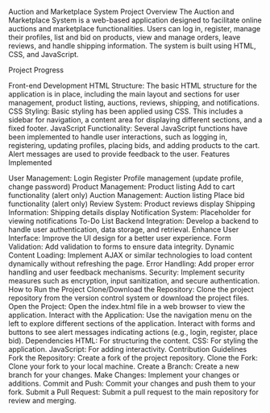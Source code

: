 Auction and Marketplace System
Project Overview
The Auction and Marketplace System is a web-based application designed to facilitate online auctions and marketplace functionalities. Users can log in, register, manage their profiles, list and bid on products, view and manage orders, leave reviews, and handle shipping information. The system is built using HTML, CSS, and JavaScript.

Project Progress

Front-end Development
HTML Structure: The basic HTML structure for the application is in place, including the main layout and sections for user management, product listing, auctions, reviews, shipping, and notifications.
CSS Styling: Basic styling has been applied using CSS. This includes a sidebar for navigation, a content area for displaying different sections, and a fixed footer.
JavaScript Functionality: Several JavaScript functions have been implemented to handle user interactions, such as logging in, registering, updating profiles, placing bids, and adding products to the cart. Alert messages are used to provide feedback to the user.
Features Implemented

User Management:
Login
Register
Profile management (update profile, change password)
Product Management:
Product listing
Add to cart functionality (alert only)
Auction Management:
Auction listing
Place bid functionality (alert only)
Review System:
Product reviews display
Shipping Information:
Shipping details display
Notification System:
Placeholder for viewing notifications
To-Do List
Backend Integration: Develop a backend to handle user authentication, data storage, and retrieval.
Enhance User Interface: Improve the UI design for a better user experience.
Form Validation: Add validation to forms to ensure data integrity.
Dynamic Content Loading: Implement AJAX or similar technologies to load content dynamically without refreshing the page.
Error Handling: Add proper error handling and user feedback mechanisms.
Security: Implement security measures such as encryption, input sanitization, and secure authentication.
How to Run the Project
Clone/Download the Repository:
Clone the project repository from the version control system or download the project files.
Open the Project:
Open the index.html file in a web browser to view the application.
Interact with the Application:
Use the navigation menu on the left to explore different sections of the application.
Interact with forms and buttons to see alert messages indicating actions (e.g., login, register, place bid).
Dependencies
HTML: For structuring the content.
CSS: For styling the application.
JavaScript: For adding interactivity.
Contribution Guidelines
Fork the Repository: Create a fork of the project repository.
Clone the Fork: Clone your fork to your local machine.
Create a Branch: Create a new branch for your changes.
Make Changes: Implement your changes or additions.
Commit and Push: Commit your changes and push them to your fork.
Submit a Pull Request: Submit a pull request to the main repository for review and merging.